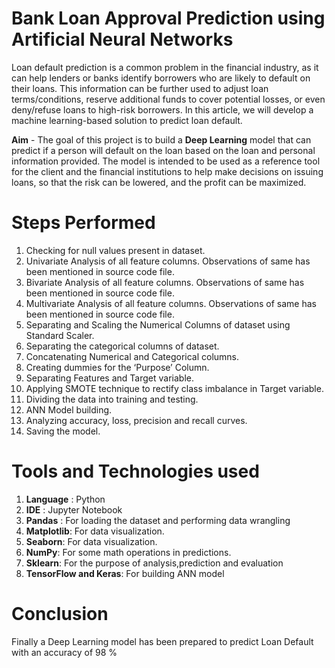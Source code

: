 # Bank Loan Approval Prediction using Artificial Neural Networks

Loan default prediction is a common problem in the financial industry, as it can help lenders or banks identify borrowers who are likely to default on their loans. This information can be further used to adjust loan terms/conditions, reserve additional funds to cover potential losses, or even deny/refuse loans to high-risk borrowers. In this article, we will develop a machine learning-based solution to predict loan default.

__Aim__ - The goal of this project is to build a __Deep Learning__ model that can predict if a person will default on the loan based on the loan and personal information provided. The model is intended to be used as a reference tool for the client and the financial institutions to help make decisions on issuing loans, so that the risk can be lowered, and the profit can be maximized.

# Steps Performed
1.	Checking for null values present in dataset.
2.	Univariate Analysis of all feature columns. Observations of same has been mentioned in source code file.
3.	Bivariate Analysis of all feature columns. Observations of same has been mentioned in source code file.
4.	Multivariate Analysis of all feature columns. Observations of same has been mentioned in source code file.
5.	Separating and Scaling the Numerical Columns of dataset using Standard Scaler.
6.	Separating the categorical columns of dataset.
7.	Concatenating Numerical and Categorical columns.
8.	Creating dummies for the ‘Purpose’ Column.
9.	Separating Features and Target variable.
10.	Applying SMOTE technique to rectify class imbalance in Target variable.
11.	Dividing the data into training and testing.
12.	ANN Model building.
13.	Analyzing accuracy, loss, precision and recall curves.
14.	Saving the model.


# Tools and Technologies used
1) __Language__ : Python
2) __IDE__ : Jupyter Notebook
3) __Pandas__ : For loading the dataset and performing data wrangling
4) __Matplotlib__: For data visualization.
5) __Seaborn__: For data visualization.
5) __NumPy__: For some math operations in predictions.
6) __Sklearn__: For the purpose of analysis,prediction and evaluation
7) __TensorFlow and Keras__: For building ANN model


# Conclusion

Finally a Deep Learning model has been prepared to predict Loan Default with an accuracy of 98 %
